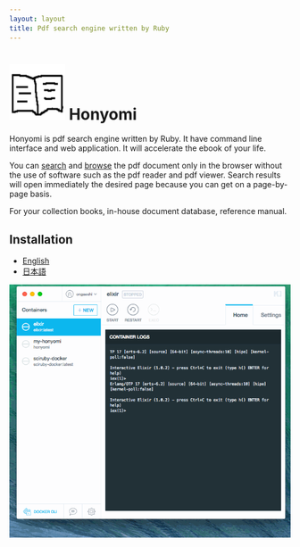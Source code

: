 ```yaml
---
layout: layout
title: Pdf search engine written by Ruby
---
```

# <img width="100" height="100" src="https://raw.githubusercontent.com/ongaeshi/honyomi/master/images/honyomi-icon.png"> Honyomi

Honyomi is pdf search engine written by Ruby. It have command line interface and web application. It will accelerate the ebook of your life.

You can [search](http://library.honyomi.nagoya/?query=global-set-key) and [browse](http://library.honyomi.nagoya/v/2) the pdf document only in the browser without the use of software such as the pdf reader and pdf viewer. Search results will open immediately the desired page because you can get on a page-by-page basis.

For your collection books, in-house document database, reference manual.

## Installation
- [English](https://github.com/ongaeshi/honyomi)
- [日本語](/ja/)

<img alt='honyomi' src='https://raw.githubusercontent.com/ongaeshi/honyomi/master/images/honyomi-03.gif' style="max-width:100%;" />

